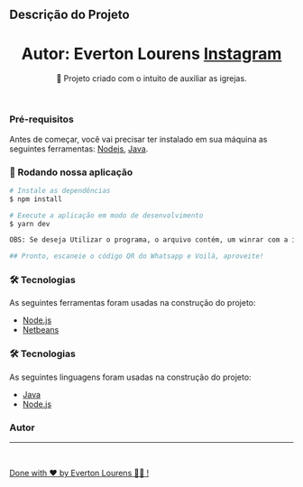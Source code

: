 ## Descrição do Projeto

<p align="center"></p>
<h1 align="center">
    Autor: Everton Lourens
    <a href="https://www.instagram.com/evertonlourens/">Instagram</a>
</h1>
<p align="center">🚀 Projeto criado com o intuito de auxiliar as igrejas.</p>
<br>

### Pré-requisitos

Antes de começar, você vai precisar ter instalado em sua máquina as seguintes ferramentas:
[Nodejs](https://nodejs.org/dist/v18.16.0/node-v18.16.0-x64.msi), [Java](https://download.oracle.com/java/20/latest/jdk-20_windows-x64_bin.msi).

### 🎲 Rodando nossa aplicação

```bash
# Instale as dependências
$ npm install

# Execute a aplicação em modo de desenvolvimento
$ yarn dev

OBS: Se deseja Utilizar o programa, o arquivo contém, um winrar com a interface.

## Pronto, escaneie o código QR do Whatsapp e Voilà, aproveite!
```

### 🛠 Tecnologias

As seguintes ferramentas foram usadas na construção do projeto:

- [Node.js](https://nodejs.org/en/)
- [Netbeans](https://netbeans.apache.org/)

### 🛠 Tecnologias

As seguintes linguagens foram usadas na construção do projeto:

- [Java](https://pt.wikipedia.org/wiki/Java_(linguagem_de_programa%C3%A7%C3%A3o))
- [Node.js](https://en.wikipedia.org/wiki/Node.js)

### Autor

---

<a href="https://github.com/Everton-Lourens/">
 <br />

Done with ❤️ by Everton Lourens 👋🏽 !
